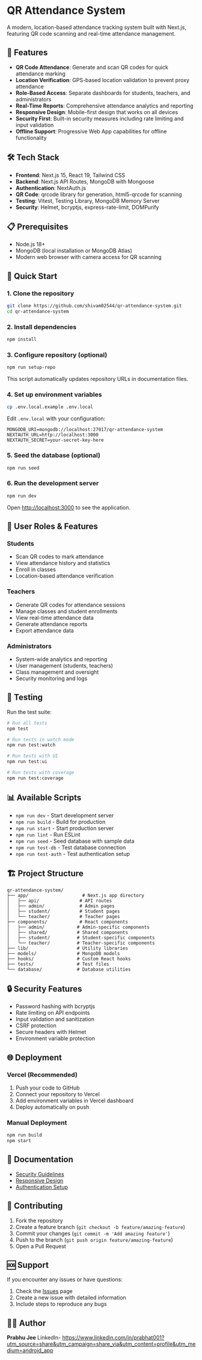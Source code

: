 # QR Attendance System

A modern, location-based attendance tracking system built with Next.js, featuring QR code scanning and real-time attendance management.

## 🚀 Features

- **QR Code Attendance**: Generate and scan QR codes for quick attendance marking
- **Location Verification**: GPS-based location validation to prevent proxy attendance
- **Role-Based Access**: Separate dashboards for students, teachers, and administrators
- **Real-Time Reports**: Comprehensive attendance analytics and reporting
- **Responsive Design**: Mobile-first design that works on all devices
- **Security First**: Built-in security measures including rate limiting and input validation
- **Offline Support**: Progressive Web App capabilities for offline functionality

## 🛠️ Tech Stack

- **Frontend**: Next.js 15, React 19, Tailwind CSS
- **Backend**: Next.js API Routes, MongoDB with Mongoose
- **Authentication**: NextAuth.js
- **QR Code**: qrcode library for generation, html5-qrcode for scanning
- **Testing**: Vitest, Testing Library, MongoDB Memory Server
- **Security**: Helmet, bcryptjs, express-rate-limit, DOMPurify

## 📋 Prerequisites

- Node.js 18+ 
- MongoDB (local installation or MongoDB Atlas)
- Modern web browser with camera access for QR scanning

## 🚀 Quick Start

### 1. Clone the repository
```bash
git clone https://github.com/shivam02544/qr-attendance-system.git
cd qr-attendance-system
```

### 2. Install dependencies
```bash
npm install
```

### 3. Configure repository (optional)
```bash
npm run setup-repo
```
This script automatically updates repository URLs in documentation files.

### 4. Set up environment variables
```bash
cp .env.local.example .env.local
```

Edit `.env.local` with your configuration:
```env
MONGODB_URI=mongodb://localhost:27017/qr-attendance-system
NEXTAUTH_URL=http://localhost:3000
NEXTAUTH_SECRET=your-secret-key-here
```

### 5. Seed the database (optional)
```bash
npm run seed
```

### 6. Run the development server
```bash
npm run dev
```

Open [http://localhost:3000](http://localhost:3000) to see the application.

## 📱 User Roles & Features

### Students
- Scan QR codes to mark attendance
- View attendance history and statistics
- Enroll in classes
- Location-based attendance verification

### Teachers
- Generate QR codes for attendance sessions
- Manage classes and student enrollments
- View real-time attendance data
- Generate attendance reports
- Export attendance data

### Administrators
- System-wide analytics and reporting
- User management (students, teachers)
- Class management and oversight
- Security monitoring and logs

## 🧪 Testing

Run the test suite:
```bash
# Run all tests
npm test

# Run tests in watch mode
npm run test:watch

# Run tests with UI
npm run test:ui

# Run tests with coverage
npm run test:coverage
```

## 📊 Available Scripts

- `npm run dev` - Start development server
- `npm run build` - Build for production
- `npm run start` - Start production server
- `npm run lint` - Run ESLint
- `npm run seed` - Seed database with sample data
- `npm run test-db` - Test database connection
- `npm run test-auth` - Test authentication setup

## 🏗️ Project Structure

```
qr-attendance-system/
├── app/                    # Next.js app directory
│   ├── api/               # API routes
│   ├── admin/             # Admin pages
│   ├── student/           # Student pages
│   └── teacher/           # Teacher pages
├── components/            # React components
│   ├── admin/            # Admin-specific components
│   ├── shared/           # Shared components
│   ├── student/          # Student-specific components
│   └── teacher/          # Teacher-specific components
├── lib/                  # Utility libraries
├── models/               # MongoDB models
├── hooks/                # Custom React hooks
├── tests/                # Test files
└── database/             # Database utilities
```

## 🔒 Security Features

- Password hashing with bcryptjs
- Rate limiting on API endpoints
- Input validation and sanitization
- CSRF protection
- Secure headers with Helmet
- Environment variable protection

## 🌐 Deployment

### Vercel (Recommended)
1. Push your code to GitHub
2. Connect your repository to Vercel
3. Add environment variables in Vercel dashboard
4. Deploy automatically on push

### Manual Deployment
```bash
npm run build
npm start
```

## 📖 Documentation

- [Security Guidelines](./SECURITY.md)
- [Responsive Design](./RESPONSIVE_DESIGN.md)
- [Authentication Setup](./auth-README.md)

## 🤝 Contributing

1. Fork the repository
2. Create a feature branch (`git checkout -b feature/amazing-feature`)
3. Commit your changes (`git commit -m 'Add amazing feature'`)
4. Push to the branch (`git push origin feature/amazing-feature`)
5. Open a Pull Request


## 🆘 Support

If you encounter any issues or have questions:

1. Check the [Issues](../../issues) page
2. Create a new issue with detailed information
3. Include steps to reproduce any bugs

## 👨‍💻 Author

**Prabhu Jee**
LinkedIn- https://www.linkedin.com/in/prabhat001?utm_source=share&utm_campaign=share_via&utm_content=profile&utm_medium=android_app

